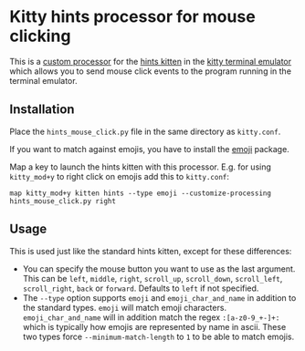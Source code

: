 # Kitty hints processor for mouse clicking

This is a [custom
processor](https://sw.kovidgoyal.net/kitty/kittens/hints.html#completely-customizing-the-matching-and-actions-of-the-kitten)
for the [hints kitten](https://sw.kovidgoyal.net/kitty/kittens/hints.html) in
the [kitty terminal emulator](https://sw.kovidgoyal.net/kitty/) which allows
you to send mouse click events to the program running in the terminal emulator.

## Installation

Place the `hints_mouse_click.py` file in the same directory as `kitty.conf`.

If you want to match against emojis, you have to install the
[emoji](https://pypi.org/project/emoji/) package.

Map a key to launch the hints kitten with this processor. E.g. for using
`kitty_mod+y` to right click on emojis add this to `kitty.conf`:

```
map kitty_mod+y kitten hints --type emoji --customize-processing hints_mouse_click.py right
```

## Usage

This is used just like the standard hints kitten, except for these differences:

- You can specify the mouse button you want to use as the last argument. This
  can be `left`, `middle`, `right`, `scroll_up`, `scroll_down`, `scroll_left`,
  `scroll_right`, `back` or `forward`. Defaults to `left` if not specified.
- The `--type` option supports `emoji` and `emoji_char_and_name` in addition to
  the standard types. `emoji` will match emoji characters.
  `emoji_char_and_name` will in addition match the regex `:[a-z0-9_+-]+:` which
  is typically how emojis are represented by name in ascii. These two types
  force `--minimum-match-length` to `1` to be able to match emojis.
